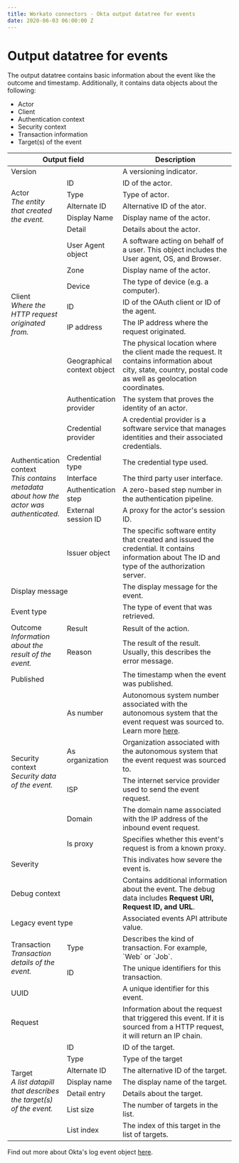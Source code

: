 ```yaml
---
title: Workato connectors - Okta output datatree for events
date: 2020-06-03 06:00:00 Z
---
```


# Output datatree for events
The output datatree contains basic information about the event like the outcome and timestamp. Additionally, it contains data objects about the following:
- Actor
- Client
- Authentication context
- Security context
- Transaction information
- Target(s) of the event

<table class="unchanged rich-diff-level-one">
  <thead>
    <tr>
        <th colspan=2>Output field</th>
        <th width='70%'>Description</th>
    </tr>
  </thead>
  <tbody>
    <tr>
      <td colspan=2>Version</td>
      <td>A versioning indicator.</td>
    </tr>
    <tr>
      <td rowspan=5>Actor<br><i>The entity that created the event.</i></td>
      <td>ID</td>
      <td>ID of the actor.</td>
    </tr>
    <tr>
      <td>Type</td>
      <td>Type of actor.</td>
    </tr>
    <tr>
      <td>Alternate ID</td>
      <td>Alternative ID of the ator.</td>
    </tr>
    <tr>
      <td>Display Name</td>
      <td>Display name of the actor.</td>
    </tr>
    <tr>
      <td>Detail</td>
      <td>Details about the actor.</td>
    </tr>
    <tr>
      <td rowspan=6>Client<br><i>Where the HTTP request originated from.</i></td>
      <td>User Agent object</td>
      <td>A software acting on behalf of a user. This object includes the User agent, OS, and Browser.</td>
    </tr>
    <tr>
      <td>Zone</td>
      <td>Display name of the actor.</td>
    </tr>
    <tr>
      <td>Device</td>
      <td>The type of device (e.g. a computer).</td>
    </tr>
    <tr>
      <td>ID</td>
      <td>ID of the OAuth client or ID of the agent.</td>
    </tr>
    <tr>
      <td>IP address</td>
      <td>The IP address where the request originated.</td>
    </tr>
    <tr>
      <td>Geographical context object</td>
      <td>The physical location where the client made the request. It contains information about city, state, country, postal code as well as geolocation coordinates.</td>
    </tr>
    <tr>
      <td rowspan=7>Authentication context<br><i>This contains metadata about how the actor was authenticated.</i></td>
      <td>Authentication provider</td>
      <td>The system that proves the identity of an actor.</td>
    </tr>
    <tr>
      <td>Credential provider</td>
      <td>A credential provider is a software service that manages identities and their associated credentials.</td>
    </tr>
    <tr>
      <td>Credential type</td>
      <td>The credential type used.</td>
    </tr>
    <tr>
      <td>Interface</td>
      <td>The third party user interface.</td>
    </tr>
    <tr>
      <td>Authentication step</td>
      <td>A zero-based step number in the authentication pipeline.</td>
    </tr>
    <tr>
      <td>External session ID</td>
      <td>A proxy for the actor's session ID.</td>
    </tr>
    <tr>
      <td>Issuer object</td>
      <td>The specific software entity that created and issued the credential. It contains information about The ID and type of the authorization server.</td>
    </tr>
    <tr>
      <td colspan=2>Display message</td>
      <td>The display message for the event.</td>
    </tr>
    <tr>
      <td colspan=2>Event type</td>
      <td>The type of event that was retrieved.</td>
    </tr>
    <tr>
      <td rowspan=2>Outcome<br><i>Information about the result of the event.</i></td>
      <td>Result</td>
      <td>Result of the action.</td>
    </tr>
    <tr>
      <td>Reason</td>
      <td>The result of the result. Usually, this describes the error message.</td>
    </tr>
    <tr>
      <td colspan=2>Published</td>
      <td>The timestamp when the event was published.</td>
    </tr>
    <tr>
      <td rowspan=5>Security context<br><i>Security data of the event.</i></td>
      <td>As number</td>
      <td>Autonomous system number associated with the autonomous system that the event request was sourced to. Learn more <a href="https://en.wikipedia.org/wiki/Autonomous_system_(Internet)">here</a>.</td>
    </tr>
    <tr>
      <td>As organization</td>
      <td>Organization associated with the autonomous system that the event request was sourced to.</td>
    </tr>
    <tr>
      <td>ISP</td>
      <td>The internet service provider used to send the event request.</td>
    </tr>
    <tr>
      <td>Domain</td>
      <td>The domain name associated with the IP address of the inbound event request.</td>
    </tr>
    <tr>
      <td>Is proxy</td>
      <td>Specifies whether this event's request is from a known proxy.</td>
    </tr>
    <tr>
      <td colspan=2>Severity</td>
      <td>This indivates how severe the event is.</td>
    </tr>
    <tr>
      <td colspan=2>Debug context</td>
      <td>Contains additional information about the event. The debug data includes <b>Request URI, Request ID, and URL</b>.</td>
    </tr>
    <tr>
      <td colspan=2>Legacy event type</td>
      <td>Associated events API attribute value.</td>
    </tr>
    <tr>
      <td rowspan=2>Transaction<br><i>Transaction details of the event.</i></td>
      <td>Type</td>
      <td>Describes the kind of transaction. For example, `Web` or `Job`.</td>
    </tr>
    <tr>
      <td>ID</td>
      <td>The unique identifiers for this transaction.</td>
    </tr>
    <tr>
      <td colspan=2>UUID</td>
      <td>A unique identifier for this event.</td>
    </tr>
    <tr>
      <td colspan=2>Request</td>
      <td>Information about the request that triggered this event. If it is sourced from a HTTP request, it will return an IP chain.</td>
    </tr>
    <tr>
      <td rowspan=7>Target<br><i>A list datapill that describes the target(s) of the event.</i></td>
      <td>ID</td>
      <td>ID of the target.</td>
    </tr>
    <tr>
      <td>Type</td>
      <td>Type of the target</td>
    </tr>
    <tr>
      <td>Alternate ID</td>
      <td>The alternative ID of the target.</td>
    </tr>
    <tr>
      <td>Display name</td>
      <td>The display name of the target.</td>
    </tr>
    <tr>
      <td>Detail entry</td>
      <td>Details about the target.</td>
    </tr>
    <tr>
      <td>List size</td>
      <td>The number of targets in the list.</td>
    </tr>
    <tr>
      <td>List index</td>
      <td>The index of this target in the list of targets.</td>
    </tr>
  </tbody>
</table>

Find out more about Okta's log event object [here](https://developer.okta.com/docs/reference/api/system-log/#request-object).
